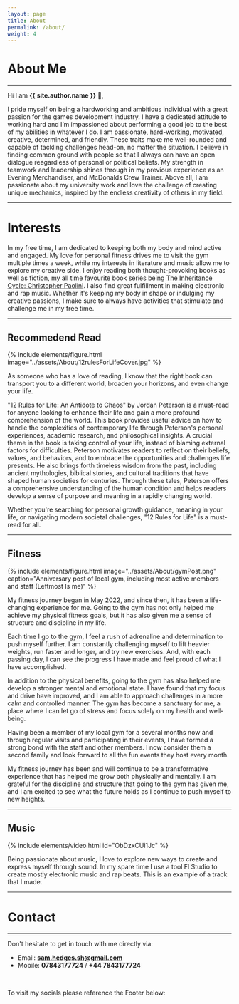```yaml
---
layout: page
title: About
permalink: /about/
weight: 4
---
```


# **About Me**

---

Hi I am **{{ site.author.name }}** :wave:,<br>

I pride myself on being a hardworking and ambitious individual with a great passion for the games development industry. I have a dedicated attitude to working hard and I’m impassioned about performing a good job to the best of my abilities in whatever I do. I am passionate, hard-working, motivated, creative, determined, and friendly. These traits make me well-rounded and capable of tackling challenges head-on, no matter the situation. I believe in finding common ground with people so that I always can have an open dialogue reagardless of personal or political beliefs. My strength in teamwork and leadership shines through in my previous experience as an Evening Merchandiser, and McDonalds Crew Trainer. Above all, I am passionate about my university work and love the challenge of creating unique mechanics, inspired by the endless creativity of others in my field.

---

# **Interests**

In my free time, I am dedicated to keeping both my body and mind active and engaged. My love for personal fitness drives me to visit the gym multiple times a week, while my interests in literature and music allow me to explore my creative side. I enjoy reading both thought-provoking books as well as fiction, my all time favourite book series being [The Inheritance Cycle: Christopher Paolini](https://www.paolini.net/biographies/christopher-paolini-full/inheritance-cycle/). I also find great fulfillment in making electronic and rap music. Whether it's keeping my body in shape or indulging my creative passions, I make sure to always have activities that stimulate and challenge me in my free time.

---

## **Recommedend Read**

{% include elements/figure.html image="../assets/About/12rulesForLifeCover.jpg" %}

As someone who has a love of reading, I know that the right book can transport you to a different world, broaden your horizons, and even change your life.

"12 Rules for Life: An Antidote to Chaos" by Jordan Peterson is a must-read for anyone looking to enhance their life and gain a more profound comprehension of the world. This book provides useful advice on how to handle the complexities of contemporary life through Peterson's personal experiences, academic research, and philosophical insights. A crucial theme in the book is taking control of your life, instead of blaming external factors for difficulties. Peterson motivates readers to reflect on their beliefs, values, and behaviors, and to embrace the opportunities and challenges life presents. He also brings forth timeless wisdom from the past, including ancient mythologies, biblical stories, and cultural traditions that have shaped human societies for centuries. Through these tales, Peterson offers a comprehensive understanding of the human condition and helps readers develop a sense of purpose and meaning in a rapidly changing world.

Whether you're searching for personal growth guidance, meaning in your life, or navigating modern societal challenges, "12 Rules for Life" is a must-read for all.

---

## **Fitness**

{% include elements/figure.html image="../assets/About/gymPost.png" caption="Anniversary post of local gym, including most active members and staff (Leftmost Is me)" %}

My fitness journey began in May 2022, and since then, it has been a life-changing experience for me. Going to the gym has not only helped me achieve my physical fitness goals, but it has also given me a sense of structure and discipline in my life.

Each time I go to the gym, I feel a rush of adrenaline and determination to push myself further. I am constantly challenging myself to lift heavier weights, run faster and longer, and try new exercises. And, with each passing day, I can see the progress I have made and feel proud of what I have accomplished.

In addition to the physical benefits, going to the gym has also helped me develop a stronger mental and emotional state. I have found that my focus and drive have improved, and I am able to approach challenges in a more calm and controlled manner. The gym has become a sanctuary for me, a place where I can let go of stress and focus solely on my health and well-being.

Having been a member of my local gym for a several months now and through regular visits and participating in their events, I have formed a strong bond with the staff and other members. I now consider them a second family and look forward to all the fun events they host every month.

My fitness journey has been and will continue to be a transformative experience that has helped me grow both physically and mentally. I am grateful for the discipline and structure that going to the gym has given me, and I am excited to see what the future holds as I continue to push myself to new heights.

---

## **Music**

{% include elements/video.html id="ObDzxCUi1Jc" %}  

Being passionate about music, I love to explore new ways to create and express myself through sound. In my spare time I use a tool Fl Studio to create mostly electronic music and rap beats. This is an example of a track that I made.

---

# **Contact**

---

Don't hesitate to get in touch with me directly via:

- Email: **[sam.hedges.sh@gmail.com](mailto:sam.hedges.sh@gmail.com)**
- Mobile: **07843177724** / **+44 7843177724**

<p>&nbsp;</p>

To visit my socials please reference the Footer below:
